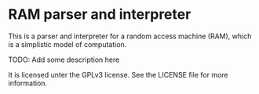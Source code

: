 # RAM parser and interpreter
This is a parser and interpreter for a random access machine (RAM), which is a simplistic model of computation.

TODO: Add some description here

It is licensed unter the GPLv3 license.
See the LICENSE file for more information.
